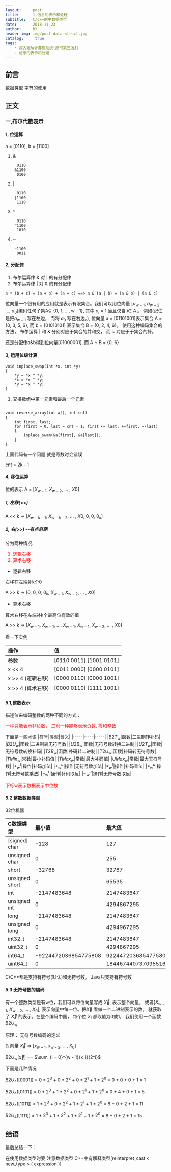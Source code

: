 ```yaml
---
layout:     post
title:      1,信息的表示和处理
subtitle:   C/C++的中数据类型
date:       2018-11-23
author:     BY
header-img: img/post-data-struct.jpg
catalog: 	 true
tags:
    - 深入理解计算机系统(原书第三版3)
    - 信息的表示和处理
---
```



## 前言

数据类型 字节的使用 

## 正文

### 一,布尔代数表示

#### 1, 位运算

a = [0110], b = [1100]

1. &
```
	 0110
	&1100
	 0100
```
2. |
```
	 0110
	|1100
	 1110
```
3. ^
	
```
	 0110
	^1100
	 1010
```
4. ~

```
	~1100
	 0011
```


#### 2, 分配侓

1. 布尔运算侓 & 对 | 的有分配侓
2. 布尔运算侓 | 对 & 的有分配侓

```
a * (b + c) = (a + b) + (a + c) ==> a & (a | b) = (a & b) | (a & c)  
```

位向量一个很有用的应用就是表示有限集合。我们可以用位向量
[$a_{w-1}$, $a_{w-2}$ ..., $a_0$]编码任何子集A$\subseteq$  {0, 1, ..., w - 1}, 其中 $a_i$ = 1 当且仅当  $i\in$ A 。 例如(记住是把$a_{w - 1}$ 写在左边， 而将 $a_0$ 写在右边。), 位向量 a = [01101001]表示集合 A = {0, 3, 5, 6}, 而 b = [01010101] 表示集合 B = {0, 2, 4, 6}。 使用这种编码集合的方法， 布尔运算 | 和 & 分别对应于集合的并和交， 而 ~ 对应于于集合的补。
 
还是分配侓a&b得到位向量[01000001], 而 A $\cap$ B = {0, 6}


#### 3, 运用位级计算

```
void inplace_swap(int *x, int *y)
{
	*y = *x ^ *y;
	*x = *x ^ *y;
	*y = *x ^ *y;
}
```

1. 交换数组中第一元素和最后一个元素

```

void reverse_array(int a[], int cnt)
{
	int first, last;
	for (first = 0, last = cnt - 1; first <= last; ++first, --last)
	{
		inplace_swam(&a[first], &a[last]);
	}
}
```

上面代码有一个问题 就是奇数时会错误

cnt = 2k - 1


#### 4, 移位运算

位的表示 A = [$X_{w - 1}$, $X_{w - 2}$, ... , $X0$]

##### 1, 左移(<<)

A << k $\Longrightarrow$ [$X_{w - k - 1}$, $X_{w - k - 2}$, ... , $X0$, 0, 0, $0_k$]


##### 2, 右(>>) --有点奇葩

分为两种情况:

<font color = red>

1. 逻辑右移
2. 算术右移

</font>

- 逻辑右移

右移在左端补k个0

A >> k $\Longrightarrow$ [0, 0, 0, $0_k$, $X_{w - 1}$, $X_{w - 2}$, ... , $X0$]


- 算术右移

算术右移在左端补k个最高位有效的值

A >> k $\Longrightarrow$ [$X_{w - 1}$, $X_{w - 1}$, ..., $X_{w - 1}$, $X_{w - 1}$, $X_{w - 2}$, ... , $X0$]


看一下实例

|操作|值|
|:---|:---|
|参数|[0110 0011] [1001 0101]|
|x << 4|[0011 0000] [0000 0101]|
|x >> 4 (逻辑右移)|[$\mathsf{0000}$ 0110] [$\mathsf{0000}$ 1001]|
|x >> 4 (算术右移)|[$\mathsf{0000}$ 0110] [$\mathsf{1111}$ 1001]|



#### 5.1,整数表示

描述位来编码整数的两种不同的方式：

<font color = red>

一种只能表示非负数， 二别一种能够表示负数, 零和整数
</font>

下面是一些术语
|符号|类型|含义|
|:----|:----|:----|
|$B2T_w$|函数|二进制转补码|
|$B2U_w$|函数|二进制转无符号数|
|$U2B_w$|函数|无符号数转换二进制|
|$U2T_w$|函数|无符号数转换补码|
|$T2B_w$|函数|补码转二进制|
|$T2U_w$|函数|补码转无符号数|
|$TMin_w$|常数|最小补码值|
|$TMax_w$|常数|最大补码值|
|$UMax_w$|常数|最大无符号数|
|$+_w^t$|操作|补码加法|
|$+_w^u$|操作|无符号数加法|
|$*_w^t$|操作|补码乘法|
|$*_w^u$|操作|无符号数乘法|
|$-_w^t$|操作|补码取反|
|$-_w^u$|操作|无符号数取反|

<font color = red>
下标w表示数据表示中位数
</font>

#### 5.2 整数数据类型

32位机器

|C数据类型|最小值|最大值|
|:----|:----|:----|
| [signed] char | -128 | 127 |
| unsigned char | 0 | 255 |
| short | -32768 | 32767 |
| unsigned short | 0 | 65535 |
| int | -2147483648 | 2147483647 |
| unsigned int | 0 | 4294867295 |
| long | -2147483648 | 2147483647 |
| unsigned long | 0 | 4294967295 |
| int32_t | -2147483648 | 2147483647 |
| uint32_t | 0 | 4294867295 |
| int64_t | -9224472036854775808 | 9224472036854775807 |
| uint64_t | 0 | 18446744073709551615 |

C/C++都是支持有符号(默认)和无符号数。 Java只支持有符号数



#### 5.3 无符号数的编码

有一个整数类型是有w位，我们可以将位向量写成 $\vec X$, 表示整个向量， 或者[$X_{w - 1}$, $X_{w - 2}$, ... , $X_0$], 表示向量中每一位。把$\vec X$ 看做一个二进制表示的数， 就获取了 $\vec X$ 的表示。在整个编码中国， 每个位 $X_i$ 都取值为0或1，  我们使用一个函数 $B2U_w$

原理： 无符号数编码的定义

对向量 $\vec X$ $\Longrightarrow$ [$x_{w - 1}$, $x_{w - 2}$, ..., $X_0$]

$B2U_w$($\vec x$) == $\sum_{i = 0}^{w - 1}{x_i}{2^i}$


下面是几种情况

$B2U_4$([0001]) = 0 * $2^3$ + 0 * $2^2$ + 0 * $2^1$ + 1 * $2^0$ = 0 + 0 + 0 + 1 = 1

$B2U_4$([0101]) = 0 * $2^3$ + 1 * $2^2$ + 0 * $2^1$ + 1 * $2^0$ = 0 + 4 + 0 + 1 = 5

$B2U_4$([1011]) = 1 * $2^3$ + 0 * $2^2$ + 1 * $2^1$ + 1 * $2^0$ = 8 + 0 + 2 + 1 = 11

$B2U_4$([1111]) = 1 * $2^3$ + 1 * $2^2$ + 1 * $2^1$ + 1 * $2^0$ = 8 + 0 + 2 + 1 = 15






## 结语

最后总结一下：

在使用数据类型时要 注意数据类型 C++中有解释类型[reinterpret_cast < new_type > ( expression )]
